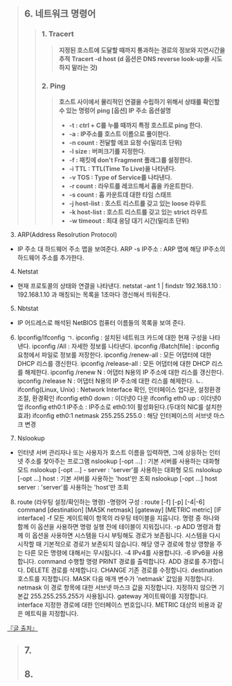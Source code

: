 

> ## 6. 네트워크 명령어
>> ### 1. Tracert
>>> __지정된 호스트에 도달할 때까지 통과하는 경로의 정보와 지연시간을 추적__
>>> __Tracert -d host (d 옵션은 DNS reverse look-up을 시도하지 말라는 것)__
>> ### 2. Ping
>>> __호스트 사이에서 물리적인 연결을 수립하기 위해서 상태를 확인할 수 있는 명렁어__
>>> __ping [옵션] IP 주소__
>>> __옵션설명__
>>> - __-t : ctrl + C를 누를 때까지 특정 호스트로 ping 한다.__
>>> - __-a : IP주소를 호스트 이름으로 풀이한다.__
>>> - __-n count : 전달할 에코 요청 수(밀리초 단위)__
>>> - __-l size  : 버퍼크기를 지정한다.__
>>> - __-f : 패킷에 don't Fragment 플래그를 설정한다.__
>>> - __-i TTL : TTL(Time To Live)을 나타낸다.__
>>> - __-v TOS : Type of Service를 나타낸다.__
>>> - __-r count : 라우트를 레코드해서 홉을 카운트한다.__
>>> - __-s count : 홉 카운트데 대한 타임 스태프__
>>> - __-j host-list : 호스트 리스트를 갖고 있는 loose 라우트__
>>> - __-k host-list : 호스트 리스트를 갖고 있는 strict 라우트__
>>> - __-w timeout : 최대 응담 대기 시간(밀리초 단위)__
 
3) ARP(Address Resolrution Protocol)
- IP 주소 대 하드웨어 주소 맵을 보여준다.
  ARP -s IP주소 : ARP 맵에 해당 IP주소의 하드웨어 주소를 추가한다.

 

4) Netstat
- 현재 프로토콜의 상태와 연결을 나타낸다.
  netstat -ant 1 | findstr 192.168.1.10 : 192.168.1.10 과 매칭되는 목록을 1초마다 갱신해서 띄워준다.

 

5) Nbtstat
- IP 어드레스로 해석된 NetBIOS 컴퓨터 이름들의 목록을 보여 준다.

 

6) Ipconfig/Ifconfig
 ㄱ. ipconfig : 설치된 네트워크 카드에 대한 현재 구성을 나타낸다.
  ipconfig /All : 자세한 정보를 나타낸다.
  ipconfig /Batch[file] : ipconfig 요청에서 파일로 정보를 저장한다.
  ipconfig /renew-all : 모든 어댑터에 대한 DHCP 리스를 갱신한다.
  ipconfig /release-all : 모든 어댑터에 대한 DHCP 리스를 해제한다.
  ipconfig /renew N : 어댑터 N용의 IP 주소에 대한 리스를 갱신한다.
  ipconfig /release N : 어댑터 N용의 IP 주소에 대한 리스를 해제한다.
 ㄴ. ifconfig(Linux, Unix) : Network Interface 확인, 인터페이스 업다운, 설정환경 조절, 환경확인
  ifconfig eth0 down : 이더넷0 다운
  ifconfig eth0 up : 이더넷0 업
  ifconfig eth0:1 IP주소 : IP주소로 eth0:1이 활성화된다.(두대의 NIC를 설치한효과)
  ifconfig eth0:1 netmask 255.255.255.0 : 해당 인터페이스의 서브넷 마스크 변경

 

7) Nslookup
- 인터넷 서버 관리자나 또는 사용자가 호스트 이름을 입력하면, 그에 상응하는 인터넷 주소를 찾아주는 프로그램
   nslookup [-opt ...]             : 기본 서버를 사용하는 대화형 모드
   nslookup [-opt ...] - server    : 'server'를 사용하는 대화형 모드
   nslookup [-opt ...] host        : 기본 서버를 사용하는 'host'만 조회
   nslookup [-opt ...] host server : 'server'를 사용하는 'host'만 조회

 


8) route (라우팅 설정/확인하는 명령)
-명령어 구성 : route [-f] [-p] [-4|-6] command [destination] [MASK netmask] [gateway] [METRIC metric] [IF interface]
  -f           모든 게이트웨이 항목의 라우팅 테이블을 지웁니다. 명령 중
               하나와 함께 이 옵션을 사용하면 명령 실행 전에
               테이블이 지워집니다.
  -p           ADD 명령과 함께 이 옵션을 사용하면 시스템을 다시 부팅해도
               경로가 보존됩니다. 시스템을 다시 시작할 때 기본적으로 경로가
               보존되지 않습니다. 해당 영구 경로에 항상 영향을 주는
               다른 모든 명령에 대해서는 무시됩니다.
  -4           IPv4를 사용합니다.
  -6           IPv6을 사용합니다.
  command      수행할 명령
                 PRINT     경로를 출력합니다.
                 ADD       경로를 추가합니다.
                 DELETE    경로를 삭제합니다.
                 CHANGE    기존 경로를 수정합니다.
  destination  호스트를 지정합니다.
  MASK         다음 매개 변수가 'netmask' 값임을 지정합니다.
  netmask      이 경로 항목에 대한 서브넷 마스크 값을 지정합니다. 지정하지 않으면 기본값 255.255.255.255가 사용됩니다.
  gateway      게이트웨이를 지정합니다.
  interface    지정한 경로에 대한 인터페이스 번호입니다.
  METRIC       대상의 비용과 같은 메트릭을 지정합니다.



[『글 출처』](https://dinding.tistory.com/24)
> ## 7.
> ## 8.
